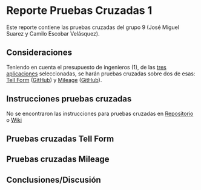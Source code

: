 # Reporte Pruebas Cruzadas 1

Este reporte contiene las pruebas cruzadas del grupo 9 (José Miguel Suarez y Camilo Escobar Velásquez). 

## Consideraciones
Teniendo en cuenta el presupuesto de ingenieros (1), de las [tres aplicaciones](https://gitlab.com/MISO4208/Bitacora/wikis/Selecci%C3%B3n-Aplicaciones) seleccionadas, se harán pruebas cruzadas sobre dos de esas: [Tell Form](https://www.tellform.com/) ([GitHub](https://github.com/tellform/tellform)) y [Mileage](https://f-droid.org/packages/com.evancharlton.mileage/) ([GitHub](https://github.com/evancharlton/android-mileage)).

## Instrucciones pruebas cruzadas
No se encontraron las instrucciones para pruebas cruzadas en [Repositorio](https://gitlab.com/MISO4208/) o [Wiki](https://gitlab.com/MISO4208/Bitacora/wikis/home)

## Pruebas cruzadas Tell Form


## Pruebas cruzadas Mileage


## Conclusiones/Discusión
